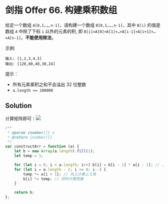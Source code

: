# 剑指 Offer 66. 构建乘积数组

给定一个数组 `A[0,1,…,n-1]`，请构建一个数组 `B[0,1,…,n-1]`，其中 `B[i]` 的值是数组 `A` 中除了下标 `i` 以外的元素的积, 即 `B[i]=A[0]×A[1]×…×A[i-1]×A[i+1]×…×A[n-1]`。**不能使用除法**。

示例:

```
输入: [1,2,3,4,5]
输出: [120,60,40,30,24]
```

提示：

-   所有元素乘积之和不会溢出 32 位整数
-   `a.length <= 100000`

## Solution

计算矩阵即可：![](https://pic.leetcode-cn.com/1624619180-vpyyqh-Picture1.png)

```javascript
/**
 * @param {number[]} a
 * @return {number[]}
 */
var constructArr = function (a) {
    let b = new Array(a.length).fill(1);
    let temp = 1;

    for (let i = 0; i < a.length; i++) b[i] = b[i - 1] * a[i - 1]; // 向下计算下三角
    for (let i = a.length - 2; i >= 0; i--) {
        temp *= a[i + 1]; // 向上计算上三角
        b[i] *= temp; // 同时计算答案
    }

    return b;
};
```
